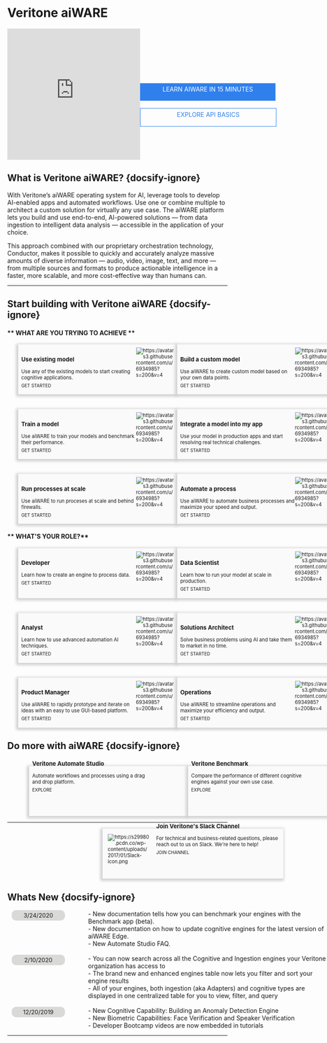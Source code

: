 <!--TODO: Replace all references to "VDA", "Developer Application", and "Developer App" with "Veritone Developer"-->
# Veritone aiWARE 

<style>
    div.featureBox {
        -webkit-box-shadow: -2px 2px 6px 3px rgba(207,208,209,1);
        -moz-box-shadow: -2px 2px 6px 3px rgba(207,208,209,1);
        box-shadow: -2px 2px 6px 3px rgba(207,208,209,1);
        width: 350px;
        height: 100px;
        padding: 7px;
        font-size: 80%;
        display: flex;
        background: #FAFAFA;
    }

    div.featureColumn {
        position:relative;
        left:25px;
        width: 400px;
    }
    
    div.featureText {
        width: 75%
    }

    div.featureImage {
        width: 25%
    }

    div.do-more-aiware-featureColumn {
        position:relative;
        left:50px;
        width: 400px;
    }
    
    div.do-more-aiwareFeatureText {
        width: 75%;
        position: relative; 
        top: -40px
    }

    a.link {
        text-decoration: none;
        bottom: -10px;
        position: relative;
        font-size:90%;
        bottom: -5px;
    }
    
    div.joinUsBox {
        -webkit-box-shadow: -2px 2px 6px 3px rgba(207,208,209,1);
        -moz-box-shadow: -2px 2px 6px 3px rgba(207,208,209,1);
        box-shadow: -2px 2px 6px 3px rgba(207,208,209,1);
        background: #FAFAFA;
        width: 400px;
        height: 100px;
        padding: 7px;
        font-size: 80%;
        display: flex;
        position: relative; 
        left: 425px;
        transform: translateX(-50%);
    }
    
    div.joinUsColumn {
        width: 760px;
    }

    div.joinUsImage {
        width: 24%;
        padding: 5px;
        padding-right: 15px
    }

    div.newsSectionColumn{
        width: 760px;
        position:relative;
        left:10px;
        display: flex
    }
    
    div.newsDateColumn {
        width: 175px
    }

    div.newsColumn {
        width: 550px
    }



    .date-text {
        background-color: #d9d9d7;
        width: 110px;
        border-radius: 10px;
        font-size: 95%;
        padding: 4px 6px;  
        text-align: center
    }

    #learn-aiware-btn {
        display: block;
        background-color: #2F80ED;
        text-decoration: none;
        color: white;
        width: 300px;
        height: 30px;
        text-align: center;
        padding: 5px;
        position: relative;
    }

    #explore-api-basics-btn {
        display: block;
        color: #2F80ED;
        border: 1px solid #2F80ED;
        width: 300px;
        height: 30px;
        text-align: center;
        padding: 5px;
        position: relative;
        text-decoration: none;
    }


</style>

<div style="display:flex;">
<div style="width: 650px; height: 300px" display:inline><iframe src="https://player.vimeo.com/video/378596549?color=ff9933&title=0&byline=0&portrait=0" style="border:0;top:0;left:0;width:100%;height:100%;" allow="autoplay; fullscreen" allowfullscreen></iframe></div><script src="https://player.vimeo.com/api/player.js"></script>

<div style="float:right; width: 200px; padding-top: 125px">
    <a href="/#/developer/applications/quick-start/" id="learn-aiware-btn">LEARN AIWARE IN 15 MINUTES</a>
    <br>
    <a href="/#/apis" id="explore-api-basics-btn">EXPLORE API BASICS</a>
</div>

</div>

## What is Veritone aiWARE? {docsify-ignore}
With Veritone’s aiWARE operating system for AI, leverage tools to develop AI-enabled apps and automated workflows. Use one or combine multiple to architect a custom solution for virtually any use case. The aiWARE platform lets you build and use end-to-end, AI-powered solutions — from data ingestion to intelligent data analysis — accessible in the application of your choice. 

This approach combined with our proprietary orchestration technology, Conductor, makes it possible to quickly and accurately analyze massive amounts of diverse information — audio, video, image, text, and more — from multiple sources and formats to produce actionable intelligence in a faster, more scalable, and more cost-effective way than humans can.


<hr>

## Start building with Veritone aiWARE {docsify-ignore}

<!-- tabs:start -->

#### ** WHAT ARE YOU TRYING TO ACHIEVE **

<div style="display: flex">
    <div class="featureColumn">
        <div class="featureBox"> 
            <div class="featureText">
                <h3>Use existing model</h3>
                <div>Use any of the existing models to start creating cognitive applications.</div>
                <a class="link" href="/#/developer/engines/tutorial/"> GET STARTED</a>
            </div>
            <div class= "featureImage">
                <img src="https://avatars3.githubusercontent.com/u/6934985?s=200&v=4" alt="https://avatars3.githubusercontent.com/u/6934985?s=200&v=4">
            </div>
        </div>
        </br>
        </br>
        <div class="featureBox"> 
            <div class="featureText">
                <h3>Train a model</h3>
                <div>Use aiWARE to train your models and benchmark their performance.</div>
                <a class="link" href="/#/developer/engines/tutorial/engine-training-tutorial"> GET STARTED</a>
            </div>
            <div class= "featureImage">
                <img src="https://avatars3.githubusercontent.com/u/6934985?s=200&v=4" alt="https://avatars3.githubusercontent.com/u/6934985?s=200&v=4">
            </div>
        </div>
        </br>
        </br>
        <div class="featureBox">
            <div class="featureText">
                <h3>Run processes at scale</h3>
                <div>Use aiWARE to run proceses at scale and behind firewalls.</div>
                <a class="link" href="/#/overview/aiware-features"> GET STARTED</a>
            </div>
            <div class= "featureImage">
                <img src="https://avatars3.githubusercontent.com/u/6934985?s=200&v=4" alt="https://avatars3.githubusercontent.com/u/6934985?s=200&v=4">
            </div>
        </div>
    </div>
    <div class="featureColumn">
        <div class="featureBox"> 
            <div class= "featureText">
                <h3>Build a custom model</h3>
                <div>Use aiWARE to create custom model based on your own data points.</div>
                <a class="link" href="/#/developer/engines/tutorial/"> GET STARTED</a>
            </div>
            <div class= "featureImage">
                <img src="https://avatars3.githubusercontent.com/u/6934985?s=200&v=4" alt="https://avatars3.githubusercontent.com/u/6934985?s=200&v=4">
            </div>
        </div>
        </br>
        </br>
        <div class="featureBox">  
            <div class= "featureText">
                <h3>Integrate a model into my app</h3>
                <div>Use your model in production apps and start resolving real technical challenges.</div>
                <a class="link" href="/#/developer/applications/app-tutorial/"> GET STARTED</a>
            </div>
            <div class= "featureImage">
                <img src="https://avatars3.githubusercontent.com/u/6934985?s=200&v=4" alt="https://avatars3.githubusercontent.com/u/6934985?s=200&v=4">
            </div>
        </div>
        </br>
        </br>
        <div class="featureBox">  
            <div class= "featureText">
                <h3>Automate a process</h3>
                <div>Use aiWARE to automate business processes and maximize your speed and output.</div>
                <a class="link" href="/#/automate-studio/"> GET STARTED</a>
            </div>
            <div class= "featureImage">
                <img src="https://avatars3.githubusercontent.com/u/6934985?s=200&v=4" alt="https://avatars3.githubusercontent.com/u/6934985?s=200&v=4">
            </div>
        </div>
    </div>
</div>

#### ** WHAT'S YOUR ROLE?**

<div style="display: flex">
    <div class="featureColumn">
        <div class="featureBox"> 
            <div class="featureText">
                <h3>Developer</h3>
                <div>Learn how to create an engine to process data.</div>
                <a class="link" href="/#/quickstart/engine-developer/"> GET STARTED</a>
            </div>
            <div class= "featureImage">
                <img src="https://avatars3.githubusercontent.com/u/6934985?s=200&v=4" alt="https://avatars3.githubusercontent.com/u/6934985?s=200&v=4">
            </div>
        </div>
        </br>
        </br>
        <div class="featureBox"> 
            <div class="featureText">
                <h3>Analyst</h3>
                <div>Learn how to use advanced automation AI techniques.</div>
                <a class="link" href="/#/quickstart/ml-explorer/"> GET STARTED</a>
            </div>
            <div class= "featureImage">
                <img src="https://avatars3.githubusercontent.com/u/6934985?s=200&v=4" alt="https://avatars3.githubusercontent.com/u/6934985?s=200&v=4">
            </div>
        </div>
        </br>
        </br>
        <div class="featureBox">
            <div class="featureText">
                <h3>Product Manager</h3>
                <div>Use aiWARE to rapidly prototype and iterate on ideas with an easy to use GUI-based platform.</div>
                <a class="link" href="/#/automate-studio/"> GET STARTED</a>
            </div>
            <div class= "featureImage">
                <img src="https://avatars3.githubusercontent.com/u/6934985?s=200&v=4" alt="https://avatars3.githubusercontent.com/u/6934985?s=200&v=4">
            </div>
        </div>
    </div>
    <div class="featureColumn">
        <div class="featureBox"> 
            <div class= "featureText">
                <h3>Data Scientist</h3>
                <div>Learn how to run your model at scale in production.</div>
                <a class="link" href="/#/developer/engines/"> GET STARTED</a>
            </div>
            <div class= "featureImage">
                <img src="https://avatars3.githubusercontent.com/u/6934985?s=200&v=4" alt="https://avatars3.githubusercontent.com/u/6934985?s=200&v=4">
            </div>
        </div>
        </br>
        </br>
        <div class="featureBox">  
            <div class= "featureText">
                <h3>Solutions Architect</h3>
                <div>Solve business problems using AI and take them to market in no time.</div>
                <a class="link" href="/#/quickstart/ml-integrator/"> GET STARTED</a>
            </div>
            <div class= "featureImage">
                <img src="https://avatars3.githubusercontent.com/u/6934985?s=200&v=4" alt="https://avatars3.githubusercontent.com/u/6934985?s=200&v=4">
            </div>
        </div>
        </br>
        </br>
        <div class="featureBox">  
            <div class= "featureText">
                <h3>Operations</h3>
                <div>Use aiWARE to streamline operations and maximize your efficiency and output.</div>
                <a class="link" href="/#/automate-studio/"> GET STARTED</a>
            </div>
            <div class= "featureImage">
                <img src="https://avatars3.githubusercontent.com/u/6934985?s=200&v=4" alt="https://avatars3.githubusercontent.com/u/6934985?s=200&v=4">
            </div>
        </div>
    </div>
</div>

<!-- tabs:end -->

## Do more with aiWARE {docsify-ignore}
<br>
<div style="display: flex">
    <div class="do-more-aiware-featureColumn">
        <div class="featureBox"> 
            <div class="do-more-aiwareFeatureText">
                <h3>Veritone Automate Studio</h3>
                <div>Automate workflows and processes using a drag and drop platform.</div>
                <a class="link" href="/#/automate-studio/"> EXPLORE</a>
            </div>
        </div>
    </div>
    <div class="do-more-aiware-featureColumn">
        <div class="featureBox"> 
            <div class="do-more-aiwareFeatureText">
                <h3>Veritone Benchmark</h3>
                <div>Compare the performance of different cognitive engines against your own use case.</div>
                <a class="link" href="/#/benchmark/"> EXPLORE</a>
            </div>
        </div>
    </div>
</div>
<hr>
<div class="joinUsColumn">
    <div class="joinUsBox"> 
        <div class= "joinUsImage">
            <img src="https://s29980.pcdn.co/wp-content/uploads/2017/01/Slack-icon.png" alt="https://s29980.pcdn.co/wp-content/uploads/2017/01/Slack-icon.png">
        </div>
        <div class="do-more-aiwareFeatureText">
            <h3>Join Veritone's Slack Channel</h3>
            <div>For technical and business-related questions, please reach out to us on Slack. We're here to help!</div>
            <a class="link" href="https://chat.veritone.com/"> JOIN CHANNEL</a>
        </div>
    </div>
</div>

## Whats New {docsify-ignore}

<div class= "newsSectionColumn">
    <div class="newsDateColumn">
        <div class="date-text">
            3/24/2020
        </div>
    </div>
    <div class="newsColumn">
        - New documentation tells how you can benchmark your engines with the Benchmark app (beta).
        <br>
        - New documentation on how to update cognitive engines for the latest version of aiWARE Edge.
        <br>
        - New Automate Studio FAQ.
    </div>
</div>
<br>
<div class= "newsSectionColumn">
    <div class="newsDateColumn">
        <div class="date-text">
            2/10/2020
        </div>
    </div>
    <div class="newsColumn">
        - You can now search across all the Cognitive and Ingestion engines your Veritone organization has access to
        <br>
        - The brand new and enhanced engines table now lets you filter and sort your engine results
        <br>
        - All of your engines, both ingestion (aka Adapters) and cognitive types are displayed in one centralized table for you to view, filter, and query
    </div>
</div>
<br>
<div class= "newsSectionColumn">
    <div class="newsDateColumn">
        <div class="date-text">
            12/20/2019
        </div>
    </div>
    <div class="newsColumn">
        - New Cognitive Capability: Building an Anomaly Detection Engine
        <br>
        - New Biometric Capabilities: Face Verification and Speaker Verification
        <br>
        - Developer Bootcamp videos are now embedded in tutorials
    </div>
</div>
<hr>